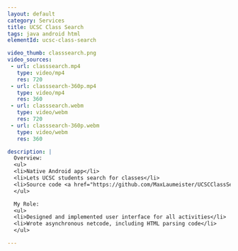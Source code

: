 ```yaml
---
layout: default
category: Services
title: UCSC Class Search
tags: java android html
elementId: ucsc-class-search

video_thumb: classsearch.png
video_sources:
 - url: classsearch.mp4
   type: video/mp4
   res: 720
 - url: classsearch-360p.mp4
   type: video/mp4
   res: 360
 - url: classsearch.webm
   type: video/webm
   res: 720
 - url: classsearch-360p.webm
   type: video/webm
   res: 360

description: |
  Overview:
  <ul>
  <li>Native Android app</li>
  <li>Lets UCSC students search for classes</li>
  <li>Source code <a href="https://github.com/MaxLaumeister/UCSCClassSearch">on GitHub</a></li>
  </ul>

  My Role:
  <ul>
  <li>Designed and implemented user interface for all activities</li>
  <li>Wrote asynchronous netcode, including HTML parsing code</li>
  </ul>

---
```

